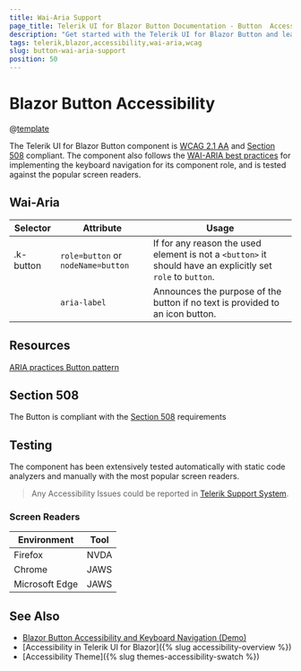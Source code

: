 ```yaml
---
title: Wai-Aria Support
page_title: Telerik UI for Blazor Button Documentation - Button  Accessibility
description: "Get started with the Telerik UI for Blazor Button and learn about its accessibility support for WAI-ARIA, Section 508, and WCAG 2.1."
tags: telerik,blazor,accessibility,wai-aria,wcag
slug: button-wai-aria-support
position: 50
---
```


# Blazor Button Accessibility

@[template](/_contentTemplates/common/parameters-table-styles.md#table-layout)



The Telerik UI for Blazor Button component is [WCAG 2.1 AA](https://www.w3.org/TR/WCAG21/) and [Section 508](http://www.section508.gov/) compliant. The component also follows the [WAI-ARIA best practices](https://www.w3.org/WAI/ARIA/apg/) for implementing the keyboard navigation for its component role, and is tested against the popular screen readers.

## Wai-Aria

| Selector | Attribute | Usage |
| -------- | --------- | ----- |
| .k-button | `role=button` or `nodeName=button` | If for any reason the used element is not a `<button>` it should have an explicitly set `role` to `button`. |
|  | `aria-label` |  Announces the purpose of the button if no text is provided to an icon button. |

## Resources

[ARIA practices Button pattern](https://www.w3.org/WAI/ARIA/apg/patterns/button/)

## Section 508


The Button is compliant with the [Section 508](http://www.section508.gov/) requirements

## Testing


The component has been extensively tested automatically with static code analyzers and manually with the most popular screen readers.

> Any Accessibility Issues could be reported in [Telerik Support System](https://www.telerik.com/account/support-center).

### Screen Readers

| Environment | Tool |
| ----------- | ---- |
| Firefox | NVDA |
| Chrome | JAWS |
| Microsoft Edge | JAWS |



## See Also

* [Blazor Button Accessibility and Keyboard Navigation (Demo)](https://demos.telerik.com/blazor-ui/button/keyboard-navigation)
* [Accessibility in Telerik UI for Blazor]({% slug accessibility-overview %})
* [Accessibility Theme]({% slug themes-accessibility-swatch %})
